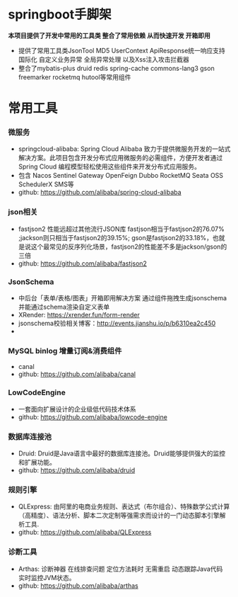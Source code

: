 # springboot手脚架
**本项目提供了开发中常用的工具类 整合了常用依赖 从而快速开发 开箱即用**
* 提供了常用工具类JsonTool MD5 UserContext ApiResponse统一响应支持国际化 自定义业务异常 全局异常处理 以及Xss注入攻击拦截器
* 整合了mybatis-plus druid redis spring-cache commons-lang3 gson freemarker rocketmq hutool等常用组件


# 常用工具 #

### 微服务 ###
* springcloud-alibaba: Spring Cloud Alibaba 致力于提供微服务开发的一站式解决方案。此项目包含开发分布式应用微服务的必需组件，方便开发者通过 Spring Cloud 编程模型轻松使用这些组件来开发分布式应用服务。
* 包含 Nacos Sentinel Gateway OpenFeign Dubbo RocketMQ Seata OSS SchedulerX SMS等
* github: https://github.com/alibaba/spring-cloud-alibaba


### json相关 ###
* fastjson2 性能远超过其他流行JSON库 fastjson相当于fastjson2的76.07% ;jackson则只相当于fastjson2的39.15%; gson是fastjson2的33.18%，也就是说这个最常见的反序列化场景，fastjson2的性能差不多是jackson/gson的三倍     
* github: https://github.com/alibaba/fastjson2

### JsonSchema ###
* 中后台「表单/表格/图表」开箱即用解决方案 通过组件拖拽生成jsonschema 并能通过schema渲染自定义表单
* XRender: https://xrender.fun/form-render
* jsonschema校验相关博客：http://events.jianshu.io/p/b6310ea2c450
* 
### MySQL binlog 增量订阅&消费组件 ###
* canal
* github: https://github.com/alibaba/canal

### LowCodeEngine ###
* 一套面向扩展设计的企业级低代码技术体系
* github: https://github.com/alibaba/lowcode-engine

### 数据库连接池 ###
* Druid: Druid是Java语言中最好的数据库连接池。Druid能够提供强大的监控和扩展功能。
* github: https://github.com/alibaba/druid

### 规则引擎 ###
* QLExpress: 由阿里的电商业务规则、表达式（布尔组合）、特殊数学公式计算（高精度）、语法分析、脚本二次定制等强需求而设计的一门动态脚本引擎解析工具.
* github: https://github.com/alibaba/QLExpress

### 诊断工具 ###
* Arthas: 诊断神器 在线排查问题 定位方法耗时 无需重启 动态跟踪Java代码 实时监控JVM状态。
* github: https://github.com/alibaba/arthas